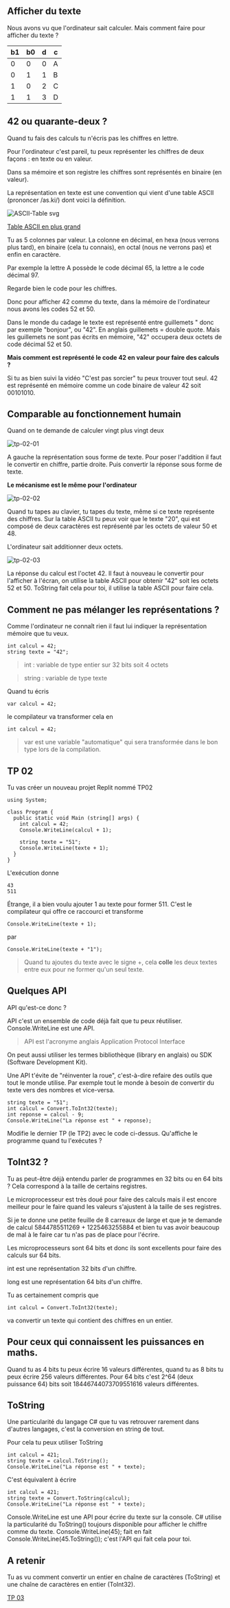 ## Afficher du texte

Nous avons vu que l'ordinateur sait calculer. Mais comment faire pour afficher du texte ?

|b1 |b0 |d   |c  |
|---|---|---|---|
|0   |0   |0   |A|
|0   |1   |1   |B|
|1   |0   |2   |C|
|1   |1   |3   |D|

## 42 ou quarante-deux ?

Quand tu fais des calculs tu n'écris pas les chiffres en lettre.

Pour l'ordinateur c'est pareil, tu peux représenter les chiffres de deux façons : en texte ou en valeur.

Dans sa mémoire et son registre les chiffres sont représentés en binaire (en valeur).

La représentation en texte est une convention qui vient d'une table ASCII (prononcer /as.ki/) dont voici la définition.

![ASCII-Table svg](https://user-images.githubusercontent.com/802089/175801750-87373dae-8b38-41d3-84e5-7d0639d2963c.png)

[Table ASCII en plus grand](https://upload.wikimedia.org/wikipedia/commons/d/dd/ASCII-Table.svg)

Tu as 5 colonnes par valeur. La colonne en décimal, en hexa (nous verrons plus tard), en binaire (cela tu connais), en octal (nous ne verrons pas) et enfin en caractère.

Par exemple la lettre A possède le code décimal 65, la lettre a le code décimal 97.

Regarde bien le code pour les chiffres.

Donc pour afficher 42 comme du texte, dans la mémoire de l'ordinateur nous avons les codes 52 et 50.

Dans le monde du cadage le texte est représenté entre guillemets " donc par exemple "bonjour", ou "42". En anglais guillemets = double quote. Mais les guillemets ne sont pas écrits en mémoire, "42" occupera deux octets de code décimal 52 et 50.

**Mais comment est représenté le code 42 en valeur pour faire des calculs ?**

Si tu as bien suivi la vidéo "C'est pas sorcier" tu peux trouver tout seul. 42 est représenté en mémoire comme un code binaire de valeur 42 soit 00101010.

## Comparable au fonctionnement humain

Quand on te demande de calculer vingt plus vingt deux

![tp-02-01](https://user-images.githubusercontent.com/107787061/177257761-1f05be4e-288c-43a0-8ac9-02274561df9b.png)

A gauche la représentation sous forme de texte. Pour poser l'addition il faut le convertir en chiffre, partie droite. Puis convertir la réponse sous forme de texte.

**Le mécanisme est le même pour l'ordinateur**

![tp-02-02](https://user-images.githubusercontent.com/107787061/177259395-5487f85d-1baf-42d2-a21b-a5b871b66c14.png)

Quand tu tapes au clavier, tu tapes du texte, même si ce texte représente des chiffres. Sur la table ASCII tu peux voir que le texte "20", qui est composé de deux caractères est représenté par les octets de valeur 50 et 48.

L'ordinateur sait additionner deux octets.

![tp-02-03](https://user-images.githubusercontent.com/107787061/177261417-00d25cab-7b90-4162-af4b-c1110a5b570c.png)

La réponse du calcul est l'octet 42. Il faut à nouveau le convertir pour l'afficher à l'écran, on utilise la table ASCII pour obtenir "42" soit les octets 52 et 50. ToString fait cela pour toi, il utilise la table ASCII pour faire cela.

## Comment ne pas mélanger les représentations ?

Comme l'ordinateur ne connaît rien il faut lui indiquer la représentation mémoire que tu veux.

```
int calcul = 42;
string texte = "42";
```

> int : variable de type entier sur 32 bits soit 4 octets

> string : variable de type texte

Quand tu écris
```
var calcul = 42;
```
le compilateur va transformer cela en
```
int calcul = 42;
```

> var est une variable "automatique" qui sera transformée dans le bon type lors de la compilation.


## TP 02

Tu vas créer un nouveau projet Replit nommé TP02

```
using System;

class Program {
  public static void Main (string[] args) {
    int calcul = 42;
    Console.WriteLine(calcul + 1);

    string texte = "51";
    Console.WriteLine(texte + 1);
  }
}
```

L'exécution donne
```
43
511
```

Étrange, il a bien voulu ajouter 1 au texte pour former 511. C'est le compilateur qui offre ce raccourci et transforme
```
Console.WriteLine(texte + 1);
```
par
```
Console.WriteLine(texte + "1");
```

> Quand tu ajoutes du texte avec le signe +, cela **colle** les deux textes entre eux pour ne former qu'un seul texte.

## Quelques API

API qu'est-ce donc ?

API c'est un ensemble de code déjà fait que tu peux réutiliser. Console.WriteLine est une API.
> API est l'acronyme anglais Application Protocol Interface

On peut aussi utiliser les termes bibliothèque (library en anglais) ou SDK (Software Development Kit).

Une API t'évite de "réinventer la roue", c'est-à-dire refaire des outils que tout le monde utilise. Par exemple tout le monde à besoin de convertir du texte vers des nombres et vice-versa.

```
string texte = "51";
int calcul = Convert.ToInt32(texte);
int reponse = calcul - 9;
Console.WriteLine("La réponse est " + reponse);
```

Modifie le dernier TP (le TP2) avec le code ci-dessus. Qu'affiche le programme quand tu l'exécutes ?

## ToInt32 ?

Tu as peut-être déjà entendu parler de programmes en 32 bits ou en 64 bits ? Cela correspond à la taille de certains registres.

Le microprocesseur est très doué pour faire des calculs mais il est encore meilleur pour le faire quand les valeurs s'ajustent à la taille de ses registres.

Si je te donne une petite feuille de 8 carreaux de large et que je te demande de calcul 5844785511269 + 1225463255884 et bien tu vas avoir beaucoup de mal à le faire car tu n'as pas de place pour l'écrire.

Les microprocesseurs sont 64 bits et donc ils sont excellents pour faire des calculs sur 64 bits.

int est une représentation 32 bits d'un chiffre.

long est une représentation 64 bits d'un chiffre.

Tu as certainement compris que
```
int calcul = Convert.ToInt32(texte);
```
va convertir un texte qui contient des chiffres en un entier.

## Pour ceux qui connaissent les puissances en maths.

Quand tu as 4 bits tu peux écrire 16 valeurs différentes, quand tu as 8 bits tu peux écrire 256 valeurs différentes. Pour 64 bits c'est 2^64 (deux puissance 64) bits soit 18446744073709551616 valeurs différentes.

## ToString

Une particularité du langage C# que tu vas retrouver rarement dans d'autres langages, c'est la conversion en string de tout.

Pour cela tu peux utiliser ToString
```
int calcul = 421;
string texte = calcul.ToString();
Console.WriteLine("La réponse est " + texte);
```
C'est équivalent à écrire
```
int calcul = 421;
string texte = Convert.ToString(calcul);
Console.WriteLine("La réponse est " + texte);
```

Console.WriteLine est une API pour écrire du texte sur la console. C# utilise la particularité du ToString() toujours disponible pour afficher le chiffre comme du texte. Console.WriteLine(45); fait en fait Console.WriteLine(45.ToString()); c'est l'API qui fait cela pour toi.

## A retenir

Tu as vu comment convertir un entier en chaîne de caractères (ToString) et une chaîne de caractères en entier (ToInt32).

[TP 03](../TP03/03_TP.md)
